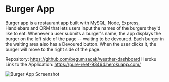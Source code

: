 # Burger App
Burger app is a restaurant app built with MySQL, Node, Express, Handlebars and ORM that lets users input the names of the burgers they'd like to eat. Whenever a user submits a burger's name, the app displays the burger on the left side of the page -- waiting to be devoured. Each burger in the waiting area also has a Devoured button. When the user clicks it, the burger will move to the right side of the page.

Repository: https://github.com/begumsacak/weather-dashboard
Heroku Link to the Application: https://pure-reef-93464.herokuapp.com/

![Burger App Screenshot](https://user-images.githubusercontent.com/63175082/91799292-622ac200-ebec-11ea-9210-363cb8f1f813.png)